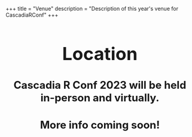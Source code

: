 +++
title = "Venue"
description = "Description of this year's venue for CascadiaRConf"
+++

<style>

#location a:hover {
  text-decoration: none;
  color: #EA33E4;
}

#location a {
  color: #036936;
}
#location a:hover {
  color: #FEE11A;
}
#location {
  font-size: 1.7em;
  font-weight: normal; 
}
</style>


<div class="center" id="location" style="text-align: center">
  <h1>Location</h1>
  <h3>Cascadia R Conf 2023 will be held in-person and virtually.</h3>
  <h3>More info coming soon!</h3>
  <!--
  <h3>Tickets are officially available <a href="https://hopin.com/events/r-cascadia">here</a> </h3>
-->
  
</div>

<br><br><br>
